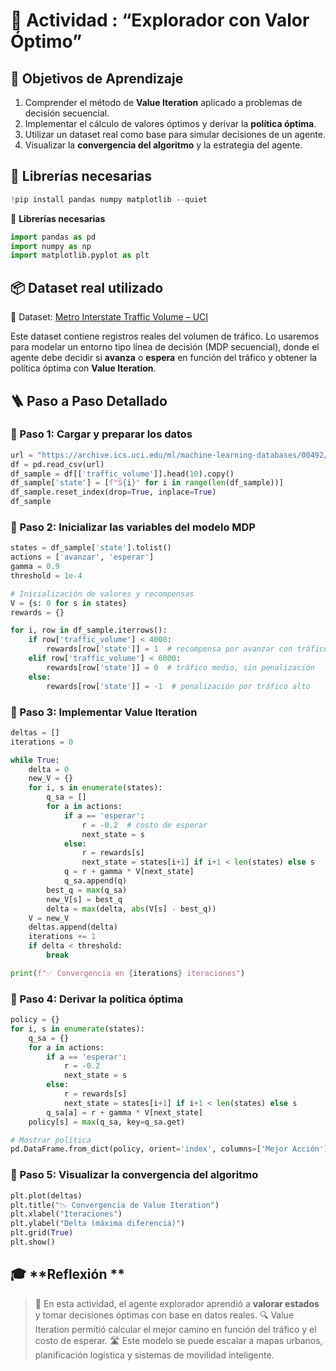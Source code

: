 # 🧭 **Actividad : “Explorador con Valor Óptimo”**

## 🎯 **Objetivos de Aprendizaje**

1. Comprender el método de **Value Iteration** aplicado a problemas de decisión secuencial.
2. Implementar el cálculo de valores óptimos y derivar la **política óptima**.
3. Utilizar un dataset real como base para simular decisiones de un agente.
4. Visualizar la **convergencia del algoritmo** y la estrategia del agente.

## 🧰 **Librerías necesarias**

```python
!pip install pandas numpy matplotlib --quiet
```

🧰 **Librerías necesarias**

```python
import pandas as pd
import numpy as np
import matplotlib.pyplot as plt
```

## 📦 **Dataset real utilizado**

📄 Dataset: [Metro Interstate Traffic Volume – UCI](https://archive.ics.uci.edu/ml/datasets/Metro+Interstate+Traffic+Volume)

Este dataset contiene registros reales del volumen de tráfico. Lo usaremos para modelar un entorno tipo línea de decisión (MDP secuencial), donde el agente debe decidir si **avanza** o **espera** en función del tráfico y obtener la política óptima con **Value Iteration**.

## 🪜 **Paso a Paso Detallado**

### 🔹 Paso 1: Cargar y preparar los datos

```python
url = "https://archive.ics.uci.edu/ml/machine-learning-databases/00492/Metro_Interstate_Traffic_Volume.csv"
df = pd.read_csv(url)
df_sample = df[['traffic_volume']].head(10).copy()
df_sample['state'] = [f"S{i}" for i in range(len(df_sample))]
df_sample.reset_index(drop=True, inplace=True)
df_sample
```

### 🔹 Paso 2: Inicializar las variables del modelo MDP

```python
states = df_sample['state'].tolist()
actions = ['avanzar', 'esperar']
gamma = 0.9
threshold = 1e-4

# Inicialización de valores y recompensas
V = {s: 0 for s in states}
rewards = {}

for i, row in df_sample.iterrows():
    if row['traffic_volume'] < 4000:
        rewards[row['state']] = 1  # recompensa por avanzar con tráfico bajo
    elif row['traffic_volume'] < 6000:
        rewards[row['state']] = 0  # tráfico medio, sin penalización
    else:
        rewards[row['state']] = -1  # penalización por tráfico alto
```

### 🔹 Paso 3: Implementar Value Iteration

```python
deltas = []
iterations = 0

while True:
    delta = 0
    new_V = {}
    for i, s in enumerate(states):
        q_sa = []
        for a in actions:
            if a == 'esperar':
                r = -0.2  # costo de esperar
                next_state = s
            else:
                r = rewards[s]
                next_state = states[i+1] if i+1 < len(states) else s
            q = r + gamma * V[next_state]
            q_sa.append(q)
        best_q = max(q_sa)
        new_V[s] = best_q
        delta = max(delta, abs(V[s] - best_q))
    V = new_V
    deltas.append(delta)
    iterations += 1
    if delta < threshold:
        break

print(f"✅ Convergencia en {iterations} iteraciones")
```

### 🔹 Paso 4: Derivar la política óptima

```python
policy = {}
for i, s in enumerate(states):
    q_sa = {}
    for a in actions:
        if a == 'esperar':
            r = -0.2
            next_state = s
        else:
            r = rewards[s]
            next_state = states[i+1] if i+1 < len(states) else s
        q_sa[a] = r + gamma * V[next_state]
    policy[s] = max(q_sa, key=q_sa.get)

# Mostrar política
pd.DataFrame.from_dict(policy, orient='index', columns=['Mejor Acción'])
```

### 🔹 Paso 5: Visualizar la convergencia del algoritmo

```python
plt.plot(deltas)
plt.title("📉 Convergencia de Value Iteration")
plt.xlabel("Iteraciones")
plt.ylabel("Delta (máxima diferencia)")
plt.grid(True)
plt.show()
```

## 🎓 **Reflexión **

> 🧠 En esta actividad, el agente explorador aprendió a **valorar estados** y tomar decisiones óptimas con base en datos reales.
>  🔍 Value Iteration permitió calcular el mejor camino en función del tráfico y el costo de esperar.
>  🛣️ Este modelo se puede escalar a mapas urbanos, planificación logística y sistemas de movilidad inteligente.